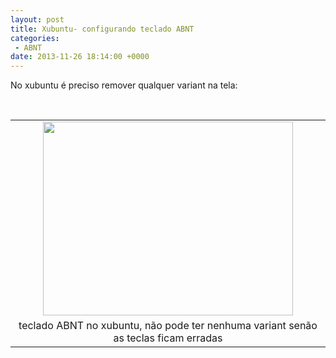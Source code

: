 ```yaml
---
layout: post
title: Xubuntu- configurando teclado ABNT
categories:
 - ABNT
date: 2013-11-26 18:14:00 +0000
---
```


No xubuntu é preciso remover qualquer variant na tela:<a name="more"></a>

<div>
<br/><table align="center" cellpadding="0" cellspacing="0" class="tr-caption-container" style="margin-left: auto; margin-right: auto; text-align: center;"><tbody>
<tr><td style="text-align: center;"><a href="http://4.bp.blogspot.com/-KrHHC1QixIk/UpTkp6VQZiI/AAAAAAAAncc/r4k-MtdFMYE/s1600/teclado-abnt.jpg" imageanchor="1" style="margin-left: auto; margin-right: auto;"><img border="0" height="310" src="http://4.bp.blogspot.com/-KrHHC1QixIk/UpTkp6VQZiI/AAAAAAAAncc/r4k-MtdFMYE/s400/teclado-abnt.jpg" width="400"/></a></td></tr>
<tr><td class="tr-caption" style="text-align: center;">teclado ABNT no xubuntu, não pode ter nenhuma variant senão as teclas ficam erradas</td></tr>
</tbody></table>
<br/></div>